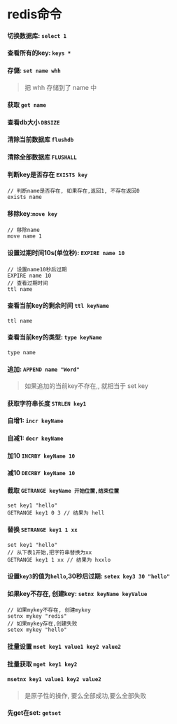 # redis命令

#### 切换数据库: `select 1`
#### 查看所有的key: `keys *`
#### 存儲: `set name whh`
> 把 whh 存储到了 name 中
#### 获取 `get name`
#### 查看db大小 `DBSIZE`
#### 清除当前数据库 `flushdb`
#### 清除全部数据库 `FLUSHALL`
#### 判断key是否存在 `EXISTS key`
```
// 判断name是否存在, 如果存在,返回1, 不存在返回0
exists name
```
#### 移除key:`move key`
```
// 移除name
move name 1
```

#### 设置过期时间10s(单位秒): `EXPIRE name 10`
```
// 设置name10秒后过期
EXPIRE name 10
// 查看过期时间
ttl name
```
#### 查看当前key的剩余时间 `ttl keyName`
```
ttl name
```
#### 查看当前key的类型: `type keyName`
```
type name
```
#### 追加: `APPEND name "Word"`
> 如果追加的当前key不存在,, 就相当于 set key

#### 获取字符串长度 `STRLEN key1`

#### 自增1: `incr keyName`
#### 自减1: `decr keyName`
#### 加10 `INCRBY keyName 10`
#### 减10 `DECRBY keyName 10`
#### 截取 `GETRANGE keyName 开始位置,结束位置`
```
set key1 "hello"
GETRANGE key1 0 3 // 结果为 hell
```
#### 替换 `SETRANGE key1 1 xx`
```
set key1 "hello"
// 从下表1开始,把字符串替换为xx
GETRANGE key1 1 xx // 结果为 hxxlo
```

#### 设置`key3`的值为`hello`,30秒后过期: `setex key3 30 "hello"`
#### 如果key不存在, 创建key: `setnx keyName keyValue`
 ```
// 如果mykey不存在, 创建mykey
setnx mykey "redis"
// 如果mykey存在,创建失败
setex mykey "hello"
```

#### 批量设置 `mset key1 value1 key2 value2`
#### 批量获取 `mget key1 key2`

#### `msetnx key1 value1 key2 value2`
> 是原子性的操作, 要么全部成功,要么全部失败
#### 先get在set: `getset`